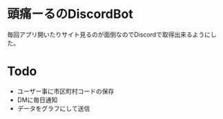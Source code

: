 # 頭痛ーるのDiscordBot
毎回アプリ開いたりサイト見るのが面倒なのでDiscordで取得出来るようにした。

# Todo
- ユーザー事に市区町村コードの保存
- DMに毎日通知
- データをグラフにして送信